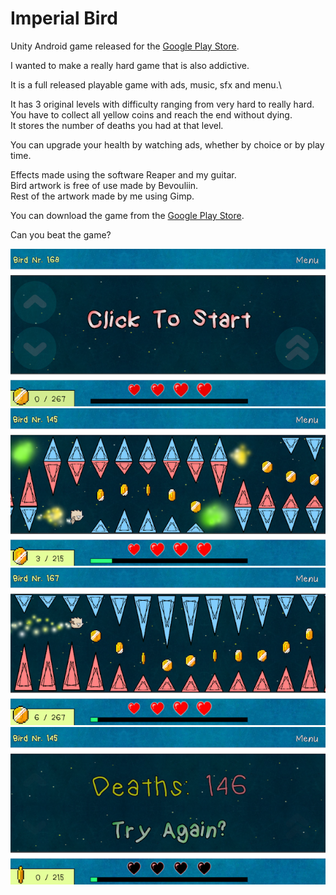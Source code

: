 # Imperial Bird

Unity Android game released for the [Google Play Store](https://play.google.com/store/apps/details?id=com.Olbrieno.ImperialBird).

I wanted to make a really hard game that is also addictive.

It is a full released playable game with ads, music, sfx and menu.\

It has 3 original levels with difficulty ranging from very hard to really hard.\
You have to collect all yellow coins and reach the end without dying.\
It stores the number of deaths you had at that level.

You can upgrade your health by watching ads, whether by choice or by play time.

Effects made using the software Reaper and my guitar.\
Bird artwork is free of use made by Bevouliin.\
Rest of the artwork made by me using Gimp.

You can download the game from the [Google Play Store](https://play.google.com/store/apps/details?id=com.Olbrieno.ImperialBird).

Can you beat the game?


![GitHub Logo](/Extras/Pictures/1.png)
![GitHub Logo](/Extras/Pictures/2.png)
![GitHub Logo](/Extras/Pictures/3.png)
![GitHub Logo](/Extras/Pictures/4.png)
